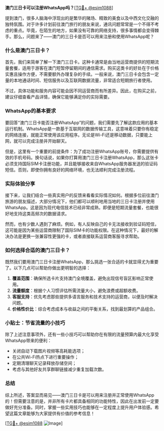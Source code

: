 **澳门三日卡可以注册WhatsApp吗？**[[TG💪+ @esim1088](https://t.me/s/esim1088)]

提到澳门，很多人脑海中浮现出的是繁华的赌场、精致的美食以及中西文化交融的独特氛围。对于许多计划前往澳门旅行的朋友来说，通讯问题常常是一个不得不考虑的重点。毕竟，在陌生的地方，如果没有可靠的网络支持，很多事情都会变得棘手。那么，问题来了——澳门的三日卡是否可以用来注册和使用WhatsApp呢？

### 什么是澳门三日卡？

首先，我们来简单了解一下澳门三日卡。这种卡通常是由当地运营商提供的短期流量套餐，适用于游客在澳门短暂停留期间的通信需求。购买这类卡的好处在于价格实惠且操作方便，不需要额外办理复杂的手续。一般来说，澳门三日卡会包含一定量的本地通话时间、短信服务以及互联网数据流量，非常适合短期旅行者使用。

不过，具体功能和服务内容可能会因不同运营商而有所差异。因此，在购买之前，建议仔细查看产品详情，确保它能够满足你的实际需要。

### WhatsApp的基本要求

要回答“澳门三日卡能否注册WhatsApp”的问题，我们需要先了解这款应用的基本运行机制。WhatsApp是一款基于互联网的数据传输工具，这意味着只要你有稳定的网络连接，就能正常使用该应用程序。无论是Wi-Fi还是移动数据，只要能上网，就可以完成注册并开始聊天。

但是，这里有一个重要的前提条件：为了成功注册WhatsApp账号，你需要提供有效的手机号码。换句话说，如果你打算用澳门三日卡注册WhatsApp，那么这张卡必须支持国际SIM卡注册功能，并且能够接收来自WhatsApp服务器发送的验证码短信。否则，即使你拥有良好的网络环境，也无法顺利完成注册流程。

### 实际体验分享

接下来，让我们结合一些真实用户的反馈来看看实际情况如何。根据多位前往澳门旅游的朋友描述，大部分情况下，他们都可以顺利地用当地的三日卡注册并使用WhatsApp。这是因为现代电信技术已经非常成熟，即便是短期流量套餐，也能很好地支持这类高频次的数据请求。

然而，也有少数人遇到了麻烦。例如，有人反映自己的卡无法接收到验证码短信，这可能是因为某些运营商限制了国际SIM卡的功能权限。在这种情况下，最好的解决办法是更换一张兼容性更强的卡，或者直接联系运营商客服寻求帮助。

### 如何选择合适的澳门三日卡？

既然我们要用澳门三日卡注册WhatsApp，那么挑选一张合适的卡就显得尤为重要了。以下几点可以帮助你做出更明智的选择：

1. **覆盖范围**：确保所选卡片支持澳门全境覆盖，避免出现信号盲区影响正常使用。
2. **流量额度**：根据个人习惯评估所需流量大小，避免浪费或超额收费。
3. **客服支持**：优先考虑那些提供多语言服务和技术支持的运营商，以便及时解决问题。
4. **价格性价比**：综合考虑成本与收益之间的平衡关系，找到最划算的产品组合。

### 小贴士：节省流量的小技巧

除了上述注意事项外，还有一些小技巧可以帮助你在有限的流量预算内最大化享受WhatsApp带来的便利：

- 关闭自动下载图片视频等高耗能选项；
- 在公共Wi-Fi热点下进行重要操作；
- 定期清理聊天记录释放存储空间；
- 考虑与其他好友共享群聊链接减少重复加载次数。

### 总结

综上所述，答案显而易见——澳门三日卡是可以用来注册并正常使用WhatsApp的！但需要注意的是，并非所有卡片都具备相同的功能特性，因此在出发前一定要做好充分准备。同时，掌握一些实用技巧也能够在一定程度上提升用户体验感。希望这篇文章能够为大家提供有价值的参考信息！

[[TG💪+ @esim1088](https://t.me/s/esim1088) ![Image](https://i.postimg.cc/4NQfJmqS/Snipaste-2025-05-13-00-14-12.png)]
